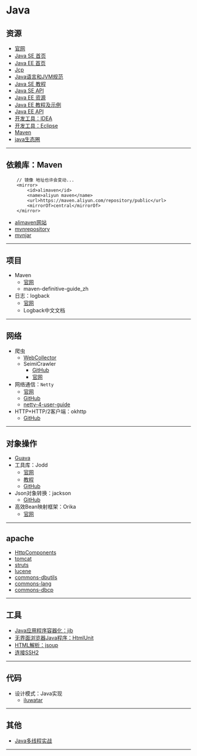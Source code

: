 #   Java

##  资源
-   [官网](http://www.oracle.com/technetwork/java/index.html)
-   [Java SE 首页](http://www.oracle.com/technetwork/java/javase/overview/index.html)
-   [Java EE 首页](http://www.oracle.com/technetwork/java/javaee/overview/index.html)
-   [Jcp](https://jcp.org/en/home/index)
-   [Java语言和JVM规范](https://docs.oracle.com/javase/specs/)
-   [Java SE 教程](https://docs.oracle.com/javase/tutorial/index.html)
-   [Java SE API](https://docs.oracle.com/javase/8/docs/api/)
-   [Java EE 资源](https://javaee.github.io/)
-   [Java EE 教程及示例](https://javaee.github.io/tutorial/)
-   [Java EE API](https://javaee.github.io/javaee-spec/javadocs/)
-   [开发工具：IDEA](http://www.jetbrains.com/idea/)
-   [开发工具：Eclipse](http://www.eclipse.org/)
-   [Maven](http://maven.apache.org)
-   [java生态圈](https://github.com/aalansehaiyang/technology-talk)

----


##  依赖库：Maven
```
    // 镜像 地址也许会变动...
    <mirror>
        <id>alimaven</id>
        <name>aliyun maven</name>
        <url>https://maven.aliyun.com/repository/public</url>
        <mirrorOf>central</mirrorOf>
    </mirror>
```
-   [alimaven网站](http://maven.aliyun.com/mvn/view)
-   [mvnrepository](http://mvnrepository.com/)
-   [mvnjar](http://www.mvnjar.com/)


----

##  项目
-   Maven
    -   [官网](http://maven.apache.org/)
    -   maven-definitive-guide_zh
-   日志：logback
    -   [官网](https://github.com/qos-ch)
    -   Logback中文文档

----

##  网络
-   爬虫
    -   [WebCollector](https://github.com/CrawlScript/WebCollector)
    -   SeimiCrawler
        -   [GitHub](https://github.com/zhegexiaohuozi/SeimiCrawler)
        -   [官网](http://seimicrawler.org/)
-   网络通信：`Netty`
    -   [官网](http://netty.io/index.html)
    -   [GitHub](https://github.com/netty)
    -   [netty-4-user-guide](https://github.com/waylau/netty-4-user-guide/)
-   HTTP+HTTP/2客户端：okhttp
    -   [GitHub](https://github.com/square/okhttp)

----

##  对象操作
-   [Guava](https://github.com/google/guava)
-   工具库：Jodd
    -   [官网](https://jodd.org/)
    -   [教程](http://joddframework.org/)
    -   [GitHub](https://github.com/oblac)
-   Json对象转换：jackson
    -   [GitHub](https://github.com/FasterXML/jackson)
-   高效Bean映射框架：Orika
    -   [官网](http://orika-mapper.github.io/orika-docs/)

----

##  apache
-   [HttpComponents](http://hc.apache.org/index.html)
-   [tomcat](http://tomcat.apache.org/)
-   [struts](http://struts.apache.org/)
-   [lucene](http://lucene.apache.org/)
-   [commons-dbutils](http://commons.apache.org/proper/commons-dbutils/)
-   [commons-lang](http://commons.apache.org/proper/commons-lang/)
-   [commons-dbcp](http://commons.apache.org/proper/commons-dbcp/)

----

##  工具
-   [Java应用程序容器化：jib](https://github.com/GoogleContainerTools/jib)
-   [无界面浏览器Java程序：HtmlUnit](http://htmlunit.sourceforge.net/)
-   [HTML解析：jsoup](https://jsoup.org/)
-   [连接SSH2](http://www.jcraft.com/)

----

##  代码
-   设计模式：Java实现
    -   [iluwatar](https://github.com/iluwatar/java-design-patterns)


----

##  其他
-   [Java多线程实战](http://jcip.net.s3-website-us-east-1.amazonaws.com/listings.html)


----

